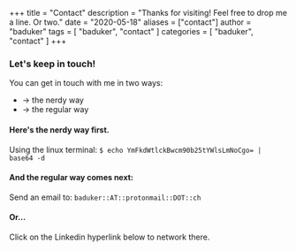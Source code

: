 +++
title = "Contact"
description = "Thanks for visiting! Feel free to drop me a line. Or two."
date = "2020-05-18"
aliases = ["contact"]
author = "baduker"
tags = [
    "baduker",
    "contact"
]
categories = [
    "baduker",
    "contact"
]
+++

### Let's keep in touch!

You can get in touch with me in two ways:

- -> the nerdy way
- -> the regular way

#### Here's the nerdy way first.


Using the linux terminal: ```$ echo YmFkdWtlckBwcm90b25tYWlsLmNoCgo= | base64 -d```


#### And the regular way comes next: 

Send an email to: ```baduker::AT::protonmail::DOT::ch```

#### Or...

Click on the Linkedin hyperlink below to network there.

